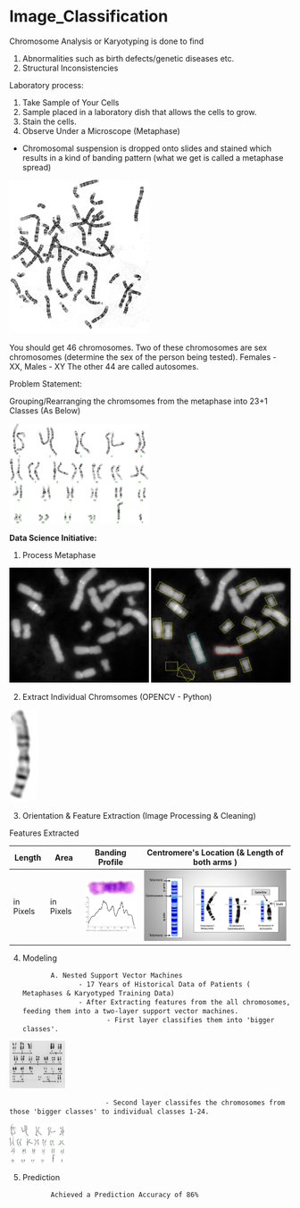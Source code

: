 # Image_Classification
Chromosome Analysis or Karyotyping is done to find  
1. Abnormalities such as birth defects/genetic diseases etc.
2. Structural Inconsistencies 

Laboratory process:
1. Take Sample of Your Cells 
2. Sample placed in a laboratory dish that allows the cells to grow.
3. Stain the cells.
4. Observe Under a Microscope (Metaphase)

* Chromosomal suspension is dropped onto slides and stained which results in a kind of banding pattern (what we get is called a metaphase spread)

<img src="metaphase.png" width="250">


You should get 46 chromosomes.
Two of these chromosomes are sex chromosomes (determine the sex of the person being tested). Females - XX, Males - XY
The other 44 are called autosomes.

Problem Statement:

Grouping/Rearranging the chromsomes from the metaphase into 23+1 Classes (As Below)

<img src="Karyotyping.png" width="250">



<b>Data Science Initiative:</b>

1. Process Metaphase


<img src="process.JPG" width="250">              <img src="metaphase_process.JPG" width="250">

2. Extract Individual Chromsomes (OPENCV - Python)

<img src="centromere.JPG" width="50">

3. Orientation & Feature Extraction (Image Processing & Cleaning)
       
  Features Extracted
  
  | Length | Area | Banding Profile | Centromere's Location (& Length of both arms )
  | --- | --- | --- | --- |
  | in Pixels | in Pixels |  <img src="density profile.JPG" width="100"> |  <img src="description.JPG" width="300"> |
  
4. Modeling
   
   
              A. Nested Support Vector Machines
                     - 17 Years of Historical Data of Patients ( Metaphases & Karyotyped Training Data)
                     - After Extracting features from the all chromosomes, feeding them into a two-layer support vector machines.
                            - First layer classifies them into 'bigger classes'.
<img src="classes.jpg" width="100"> 
                            
                            - Second layer classifes the chromosomes from those 'bigger classes' to individual classes 1-24.
<img src="Karyotyping.png" width="100"> 
                            
            
            
            
5. Prediction

              Achieved a Prediction Accuracy of 86% 
